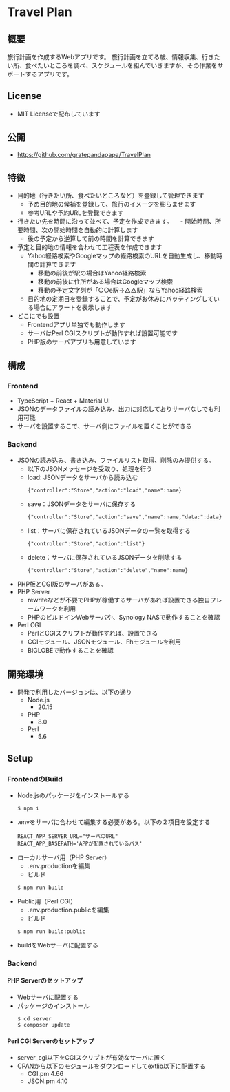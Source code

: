 # Travel Plan

## 概要

旅行計画を作成するWebアプリです。
旅行計画を立てる歳、情報収集、行きたい所、食べたいところを調べ、スケジュールを組んでいきますが、その作業をサポートするアプリです。

## License

- MIT Licenseで配布しています

## 公開

- https://github.com/gratepandapapa/TravelPlan

## 特徴

- 目的地（行きたい所、食べたいところなど）を登録して管理できます
  - 予め目的地の候補を登録して、旅行のイメージを膨らませます
  - 参考URLや予約URLを登録できます
- 行きたい先を時間に沿って並べて、予定を作成できます。
　- 開始時間、所要時間、次の開始時間を自動的に計算します
  - 後の予定から逆算して前の時間を計算できます
- 予定と目的地の情報を合わせて工程表を作成できます
  - Yahoo経路検索やGoogleマップの経路検索のURLを自動生成し、移動時間の計算できます
    - 移動の前後が駅の場合はYahoo経路検索
    - 移動の前後に住所がある場合はGoogleマップ検索
    - 移動の予定文字列が「○○e駅→△△駅」ならYahoo経路検索
  - 目的地の定期日を登録することで、予定がお休みにバッティングしている場合にアラートを表示します
- どこにでも設置
  - Frontendアプリ単独でも動作します
  - サーバはPerl CGIスクリプトが動作すれば設置可能です
  - PHP版のサーバアプリも用意しています

## 構成
### Frontend
- TypeScript + React + Material UI
- JSONのデータファイルの読み込み、出力に対応しておりサーバなしでも利用可能
- サーバを設置するこで、サーバ側にファイルを置くことができる

### Backend
- JSONの読み込み、書き込み、ファイルリスト取得、削除のみ提供する。
  - 以下のJSONメッセージを受取り、処理を行う
  - load: JSONデータをサーバから読み込む
    ```
    {"controller":"Store","action":"load","name":name}
    ```
  - save：JSONデータをサーバに保存する
    ```
    {"controller":"Store","action":"save","name":name,"data:":data}
    ```
  - list：サーバに保存されているJSONデータの一覧を取得する
    ```
    {"controller":"Store","action":"list"}
    ```
  - delete：サーバに保存されているJSONデータを削除する
    ```
    {"controller":"Store","action":"delete","name":name}
    ```
- PHP版とCGI版のサーバがある。
- PHP Server
  - rewriteなどが不要でPHPが稼働するサーバがあれば設置できる独自フレームワークを利用
  - PHPのビルドインWebサーバや、Synology NASで動作することを確認
- Perl CGI
  - PerlとCGIスクリプトが動作すれば、設置できる
  - CGIモジュール、JSONモジュール、Fhモジュールを利用
  - BIGLOBEで動作することを確認

## 開発環境
- 開発で利用したバージョンは、以下の通り
  - Node.js
    - 20.15
  - PHP
    - 8.0
  - Perl
    - 5.6

## Setup
### FrontendのBuild
- Node.jsのパッケージをインストールする
  ```
  $ npm i
  ```
- .envをサーバに合わせて編集する必要がある。以下の２項目を設定する
  ```
  REACT_APP_SERVER_URL="サーバのURL"
  REACT_APP_BASEPATH='APPが配置されているパス'
  ```
- ローカルサーバ用（PHP Server）
  - .env.productionを編集
  - ビルド
  ```
  $ npm run build
  ```
- Public用（Perl CGI）
  - .env.production.publicを編集
  - ビルド
  ```
  $ npm run build:public
  ```
- buildをWebサーバに配置する

### Backend
#### PHP Serverのセットアップ
- Webサーバに配置する
- パッケージのインストール
  ```
  $ cd server
  $ composer update
  ```

#### Perl CGI Serverのセットアップ
- server_cgi以下をCGIスクリプトが有効なサーバに置く
- CPANから以下のモジュールをダウンロードしてextlib以下に配置する
  - CGI.pm 4.66
  - JSON.pm 4.10
